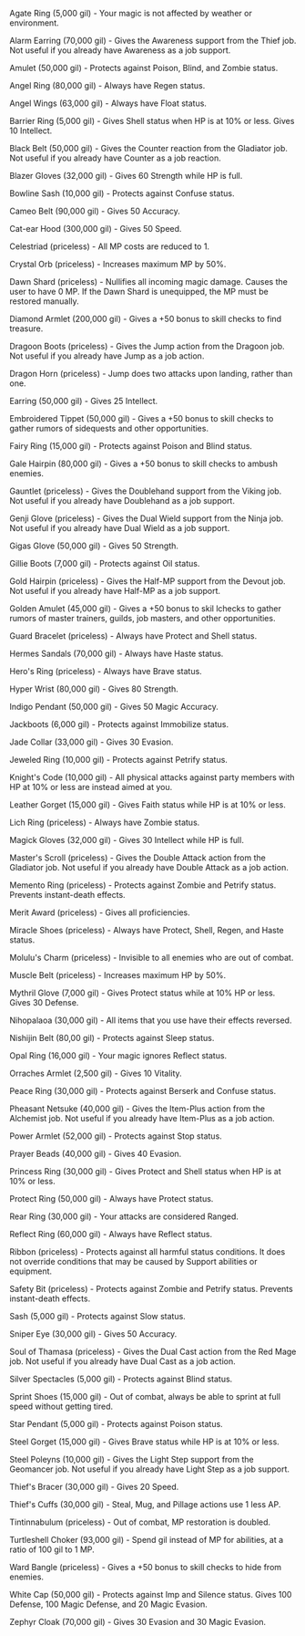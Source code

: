 
Agate Ring (5,000 gil) - Your magic is not affected by weather or environment.

Alarm Earring (70,000 gil) - Gives the Awareness support from the Thief job. Not useful if you already have Awareness as a job support.

Amulet (50,000 gil) - Protects against Poison, Blind, and Zombie status.

Angel Ring (80,000 gil) - Always have Regen status.

Angel Wings (63,000 gil) - Always have Float status.

Barrier Ring (5,000 gil) - Gives Shell status when HP is at 10% or less. Gives 10 Intellect.

Black Belt (50,000 gil) - Gives the Counter reaction from the Gladiator job. Not useful if you already have Counter as a job reaction.

Blazer Gloves (32,000 gil) - Gives 60 Strength while HP is full.

Bowline Sash (10,000 gil) - Protects against Confuse status.

Cameo Belt (90,000 gil) - Gives 50 Accuracy.

Cat-ear Hood (300,000 gil) - Gives 50 Speed.

Celestriad (priceless) - All MP costs are reduced to 1.

Crystal Orb (priceless) - Increases maximum MP by 50%.

Dawn Shard (priceless) - Nullifies all incoming magic damage. Causes the user to have 0 MP. If the Dawn Shard is unequipped, the MP must be restored manually.

Diamond Armlet (200,000 gil) - Gives a +50 bonus to skill checks to find treasure.

Dragoon Boots (priceless) - Gives the Jump action from the Dragoon job. Not useful if you already have Jump as a job action.

Dragon Horn (priceless) - Jump does two attacks upon landing, rather than one.

Earring (50,000 gil) - Gives 25 Intellect.

Embroidered Tippet (50,000 gil) - Gives a +50 bonus to skill checks to gather rumors of sidequests and other opportunities.

Fairy Ring (15,000 gil) - Protects against Poison and Blind status.

Gale Hairpin (80,000 gil) - Gives a +50 bonus to skill checks to ambush enemies.

Gauntlet (priceless) - Gives the Doublehand support from the Viking job. Not useful if you already have Doublehand as a job support.

Genji Glove (priceless) - Gives the Dual Wield support from the Ninja job. Not useful if you already have Dual Wield as a job support.

Gigas Glove (50,000 gil) - Gives 50 Strength.

Gillie Boots (7,000 gil) - Protects against Oil status.

Gold Hairpin (priceless) - Gives the Half-MP support from the Devout job. Not useful if you already have Half-MP as a job support.

Golden Amulet (45,000 gil) - Gives a +50 bonus to skil lchecks to gather rumors of master trainers, guilds, job masters, and other opportunities.

Guard Bracelet (priceless) - Always have Protect and Shell status.

Hermes Sandals (70,000 gil) - Always have Haste status.

Hero's Ring (priceless) - Always have Brave status.

Hyper Wrist (80,000 gil) - Gives 80 Strength.

Indigo Pendant (50,000 gil) - Gives 50 Magic Accuracy.

Jackboots (6,000 gil) - Protects against Immobilize status.

Jade Collar (33,000 gil) - Gives 30 Evasion.

Jeweled Ring (10,000 gil) - Protects against Petrify status.

Knight's Code (10,000 gil) - All physical attacks against party members with HP at 10% or less are instead aimed at you.

Leather Gorget (15,000 gil) - Gives Faith status while HP is at 10% or less.

Lich Ring (priceless) - Always have Zombie status.

Magick Gloves (32,000 gil) - Gives 30 Intellect while HP is full.

Master's Scroll (priceless) - Gives the Double Attack action from the Gladiator job. Not useful if you already have Double Attack as a job action.

Memento Ring (priceless) - Protects against Zombie and Petrify status. Prevents instant-death effects.

Merit Award (priceless) - Gives all proficiencies.

Miracle Shoes (priceless) - Always have Protect, Shell, Regen, and Haste status.

Molulu's Charm (priceless) - Invisible to all enemies who are out of combat.

Muscle Belt (priceless) - Increases maximum HP by 50%.

Mythril Glove (7,000 gil) - Gives Protect status while at 10% HP or less. Gives 30 Defense.

Nihopalaoa (30,000 gil) - All items that you use have their effects reversed.

Nishijin Belt (80,00 gil) - Protects against Sleep status.

Opal Ring (16,000 gil) - Your magic ignores Reflect status.

Orraches Armlet (2,500 gil) - Gives 10 Vitality.

Peace Ring (30,000 gil) - Protects against Berserk and Confuse status.

Pheasant Netsuke (40,000 gil) - Gives the Item-Plus action from the Alchemist job. Not useful if you already have Item-Plus as a job action.

Power Armlet (52,000 gil) - Protects against Stop status.

Prayer Beads (40,000 gil) - Gives 40 Evasion.

Princess Ring (30,000 gil) - Gives Protect and Shell status when HP is at 10% or less.

Protect Ring (50,000 gil) - Always have Protect status.

Rear Ring (30,000 gil) - Your attacks are considered Ranged.

Reflect Ring (60,000 gil) - Always have Reflect status.

Ribbon (priceless) - Protects against all harmful status conditions. It does not override conditions that may be caused by Support abilities or equipment.

Safety Bit (priceless) - Protects against Zombie and Petrify status. Prevents instant-death effects.

Sash (5,000 gil) - Protects against Slow status.

Sniper Eye (30,000 gil) - Gives 50 Accuracy.

Soul of Thamasa (priceless) - Gives the Dual Cast action from the Red Mage job. Not useful if you already have Dual Cast as a job action.

Silver Spectacles (5,000 gil) - Protects against Blind status.

Sprint Shoes (15,000 gil) - Out of combat, always be able to sprint at full speed without getting tired.

Star Pendant (5,000 gil) - Protects against Poison status.

Steel Gorget (15,000 gil) - Gives Brave status while HP is at 10% or less.

Steel Poleyns (10,000 gil) - Gives the Light Step support from the Geomancer job. Not useful if you already have Light Step as a job support.

Thief's Bracer (30,000 gil) - Gives 20 Speed.

Thief's Cuffs (30,000 gil) - Steal, Mug, and Pillage actions use 1 less AP.

Tintinnabulum (priceless) - Out of combat, MP restoration is doubled.

Turtleshell Choker (93,000 gil) - Spend gil instead of MP for abilities, at a ratio of 100 gil to 1 MP.

Ward Bangle (priceless) - Gives a +50 bonus to skill checks to hide from enemies.

White Cap (50,000 gil) - Protects against Imp and Silence status. Gives 100 Defense, 100 Magic Defense, and 20 Magic Evasion.

Zephyr Cloak (70,000 gil) - Gives 30 Evasion and 30 Magic Evasion.
